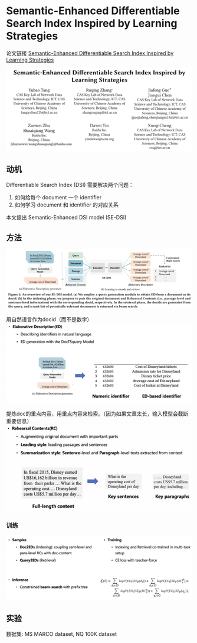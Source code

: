 #  Semantic-Enhanced Differentiable Search Index Inspired by Learning Strategies

论文链接 [Semantic-Enhanced Differentiable Search Index Inspired by Learning Strategies](https://arxiv.org/pdf/2305.15115.pdf)

![Alt text](image.png)

## 动机
Differentiable Search Index (DSI) 需要解决两个问题：
1. 如何给每个 document 一个 identifier
2. 如何学习 document 和 identifier 的对应关系

本文提出 Semantic-Enhanced DSI model (SE-DSI)

## 方法
![Alt text](image-1.png)

用自然语言作为docid（而不是数字）
![Alt text](image-2.png)

提炼doc的重点内容，用重点内容来检索。（因为如果文章太长，输入模型会截断重要信息）
![Alt text](image-3.png)

### 训练
![Alt text](image-4.png)

## 实验
数据集: 
MS MARCO dataset, NQ 100K dataset